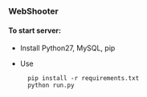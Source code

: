 ### WebShooter
#### To start server:
* Install Python27, MySQL, pip
* Use

		pip install -r requirements.txt
		python run.py